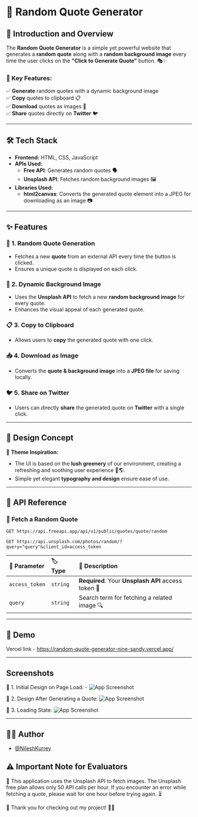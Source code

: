 # 🌟 Random Quote Generator  

## 📝 Introduction and Overview  

The **Random Quote Generator** is a simple yet powerful website that generates a **random quote** along with a **random background image** every time the user clicks on the **"Click to Generate Quote"** button. 🎭✨  

### 🎯 Key Features:  
✅ **Generate** random quotes with a dynamic background image  
✅ **Copy** quotes to clipboard 📋  
✅ **Download** quotes as images 📸  
✅ **Share** quotes directly on **Twitter** 🐦  

---

## 🛠️ Tech Stack  

- **Frontend:** HTML, CSS, JavaScript  
- **APIs Used:**  
  - **Free API**: Generates random quotes 🗣️  
  - **Unsplash API**: Fetches random background images 🖼️  
- **Libraries Used:**  
  - **html2canvas**: Converts the generated quote element into a JPEG for downloading as an image 📷  

---

## ✨ Features  

### 📜 1. Random Quote Generation  
- Fetches a new **quote** from an external API every time the button is clicked.  
- Ensures a unique quote is displayed on each click.  

### 🎨 2. Dynamic Background Image  
- Uses the **Unsplash API** to fetch a new **random background image** for every quote.  
- Enhances the visual appeal of each generated quote.  

### 📋 3. Copy to Clipboard  
- Allows users to **copy** the generated quote with one click.  

### 📥 4. Download as Image  
- Converts the **quote & background image** into a **JPEG file** for saving locally.  

### 🐦 5. Share on Twitter  
- Users can directly **share** the generated quote on **Twitter** with a single click.  

---

## 🎨 Design Concept  

🌿 **Theme Inspiration:**  
- The UI is based on the **lush greenery** of our environment, creating a refreshing and soothing user experience 🍃🌎.  
- Simple yet elegant **typography and design** ensure ease of use.  

---

## 🔗 API Reference  

### 📜 Fetch a Random Quote  

```http
GET https://api.freeapi.app/api/v1/public/quotes/quote/random
```
```http
GET https://api.unsplash.com/photos/random/?query="query"&client_id=access_token
```
| 🔑 Parameter | 🏷️ Type    | 📖 Description                    |
| :-------- | :------- | :-------------------------------- |
| `access_token`      | `string` | **Required**. Your **Unsplash API** access token 🔑 |
|`query`|  `string` | Search term for fetching a related image 🔍

---

## 🎥 Demo

Vercel link - https://random-quote-generator-nine-sandy.vercel.app/

---


## Screenshots
📌 1. Initial Design on Page Load: -
![App Screenshot](https://via.placeholder.com/468x300?text=App+Screenshot+Here)

📌 2. Design After Generating a Quote:
![App Screenshot](https://via.placeholder.com/468x300?text=App+Screenshot+Here)

📌 3. Loading State:
![App Screenshot](https://via.placeholder.com/468x300?text=App+Screenshot+Here)

--- 

## 👨‍💻 Author

- [@NileshKurrey](https://github.com/NileshKurrey)


## ⚠️ Important Note for Evaluators

🚀 This application uses the Unsplash API to fetch images. The Unsplash free plan allows only 50 API calls per hour. If you encounter an error while fetching a quote, please wait for one hour before trying again. ⏳

📢 Thank you for checking out my project! 💙✨